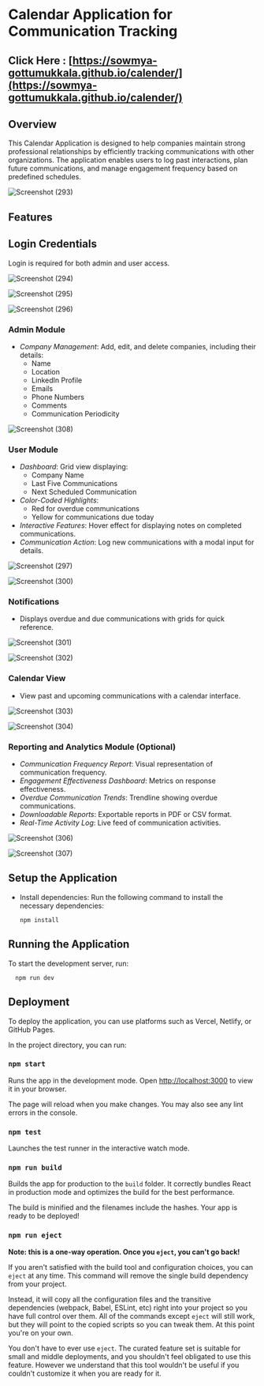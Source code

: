 # Calendar Application for Communication Tracking







## Click Here :             [https://sowmya-gottumukkala.github.io/calender/](https://sowmya-gottumukkala.github.io/calender/)










## Overview

This Calendar Application is designed to help companies maintain strong professional relationships by efficiently tracking communications with other organizations. The application enables users to log past interactions, plan future communications, and manage engagement frequency based on predefined schedules.







![Screenshot (293)](https://github.com/user-attachments/assets/f1efe387-bc47-4f6b-bc18-fa2be8c63393)














## Features




## Login Credentials

Login is required for both admin and user access.








![Screenshot (294)](https://github.com/user-attachments/assets/05090411-b74a-49dc-9ab6-832a347b830a)
















![Screenshot (295)](https://github.com/user-attachments/assets/1e14e450-b016-4368-8244-fe901956a42f)












![Screenshot (296)](https://github.com/user-attachments/assets/7630a4a2-7988-462f-9e1c-ac99ebea3018)











### Admin Module
- *Company Management*: Add, edit, and delete companies, including their details:
  - Name
  - Location
  - LinkedIn Profile
  - Emails
  - Phone Numbers
  - Comments
  - Communication Periodicity
 


    
 
 
 
 
 
 
 ![Screenshot (308)](https://github.com/user-attachments/assets/b26dadc3-cea4-4750-a68c-433b6588ea14)














### User Module
- *Dashboard*: Grid view displaying:
  - Company Name
  - Last Five Communications
  - Next Scheduled Communication
- *Color-Coded Highlights*:
  - Red for overdue communications
  - Yellow for communications due today
- *Interactive Features*: Hover effect for displaying notes on completed communications.
- *Communication Action*: Log new communications with a modal input for details.



  

  







![Screenshot (297)](https://github.com/user-attachments/assets/e67777f2-c9af-474a-a8ce-dbabaa711e8e)












![Screenshot (300)](https://github.com/user-attachments/assets/2e0c683e-ff4f-450d-81cc-cbe27c6835bd)











### Notifications
- Displays overdue and due communications with grids for quick reference.





  





![Screenshot (301)](https://github.com/user-attachments/assets/f28c0ba6-d2d8-4612-a2f4-80bc8ec23b24)











![Screenshot (302)](https://github.com/user-attachments/assets/c7327fd8-262a-40d2-8f98-a4e98c44c004)

















### Calendar View
- View past and upcoming communications with a calendar interface.

  








![Screenshot (303)](https://github.com/user-attachments/assets/5f27340a-9375-4918-a05e-9d6c962e9223)











![Screenshot (304)](https://github.com/user-attachments/assets/1092dc54-2ee0-4a19-bc6c-e3c00e935c7d)




















### Reporting and Analytics Module (Optional)
- *Communication Frequency Report*: Visual representation of communication frequency.
- *Engagement Effectiveness Dashboard*: Metrics on response effectiveness.
- *Overdue Communication Trends*: Trendline showing overdue communications.
- *Downloadable Reports*: Exportable reports in PDF or CSV format.
- *Real-Time Activity Log*: Live feed of communication activities.






  






![Screenshot (306)](https://github.com/user-attachments/assets/9ec674ae-afcb-4ec0-a143-59477fee0ff9)















![Screenshot (307)](https://github.com/user-attachments/assets/b4efdc1c-4b98-4cbd-b6f9-89306005d5fa)
















## Setup the Application

- Install dependencies: Run the following command to install the necessary dependencies:


      npm install

  




## Running the Application
To start the development server, run:


      npm run dev





## Deployment
To deploy the application, you can use platforms such as Vercel, Netlify, or GitHub Pages.



In the project directory, you can run:




### `npm start`

Runs the app in the development mode.
Open [http://localhost:3000](http://localhost:3000) to view it in your browser.

The page will reload when you make changes.
You may also see any lint errors in the console.




### `npm test`

Launches the test runner in the interactive watch mode.





### `npm run build`

Builds the app for production to the `build` folder.
It correctly bundles React in production mode and optimizes the build for the best performance.

The build is minified and the filenames include the hashes.
Your app is ready to be deployed!





### `npm run eject`



**Note: this is a one-way operation. Once you `eject`, you can't go back!**

If you aren't satisfied with the build tool and configuration choices, you can `eject` at any time. This command will remove the single build dependency from your project.

Instead, it will copy all the configuration files and the transitive dependencies (webpack, Babel, ESLint, etc) right into your project so you have full control over them. All of the commands except `eject` will still work, but they will point to the copied scripts so you can tweak them. At this point you're on your own.

You don't have to ever use `eject`. The curated feature set is suitable for small and middle deployments, and you shouldn't feel obligated to use this feature. However we understand that this tool wouldn't be useful if you couldn't customize it when you are ready for it.


